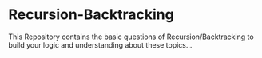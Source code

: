 # Recursion-Backtracking
This Repository contains the basic questions of Recursion/Backtracking to build your logic and understanding about these topics...
